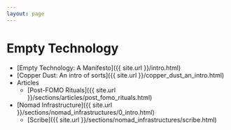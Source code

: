```yaml
---
layout: page
---
```


Empty Technology
================

* [Empty Technology: A Manifesto]({{ site.url }}/intro.html)
* [Copper Dust: An intro of sorts]({{ site.url }}/copper_dust_an_intro.html)
* Articles
    * [Post-FOMO Rituals]({{ site.url }}/sections/articles/post_fomo_rituals.html)
* [Nomad Infrastructure]({{ site.url }}/sections/nomad_infrastructures/0_intro.html)
    * [Scribe]({{ site.url }}/sections/nomad_infrastructures/scribe.html)


